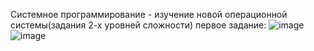 Системное программирование - изучение новой операционной системы(задания 2-х уровней сложности)
первое задание:
![image](https://user-images.githubusercontent.com/97594420/215027057-029c11d1-9838-4cae-acd5-0c5ae0126bb3.png)
![image](https://user-images.githubusercontent.com/97594420/215028209-f6b47962-deaf-420c-b38d-58bfe533866a.png)
